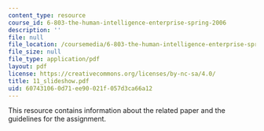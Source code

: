 ```yaml
---
content_type: resource
course_id: 6-803-the-human-intelligence-enterprise-spring-2006
description: ''
file: null
file_location: /coursemedia/6-803-the-human-intelligence-enterprise-spring-2006/607431060d71ee90021f057d3ca66a12_11_slideshow.pdf
file_size: null
file_type: application/pdf
layout: pdf
license: https://creativecommons.org/licenses/by-nc-sa/4.0/
title: 11_slideshow.pdf
uid: 60743106-0d71-ee90-021f-057d3ca66a12
---
```

This resource contains information about the related paper and the guidelines for the assignment.